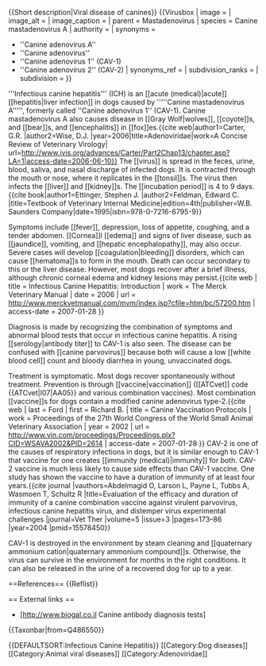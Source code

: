 {{Short description|Viral disease of canines}}
{{Virusbox
| image =
| image_alt =
| image_caption =
| parent = Mastadenovirus
| species = Canine mastadenovirus A
| authority =
| synonyms =
* ''Canine adenovirus A''
* ''Canine adenovirus''
* ''Canine adenovirus 1'' (CAV-1)
* ''Canine adenovirus 2'' (CAV-2)
| synonyms_ref =
| subdivision_ranks =
| subdivision =
}}

'''Infectious canine hepatitis''' (ICH) is an [[acute (medical)|acute]] [[hepatitis|liver infection]] in dogs caused by '''''Canine mastadenovirus A''''', formerly called ''Canine adenovirus 1'' (CAV-1).  Canine mastadenovirus A also causes disease in [[Gray Wolf|wolves]], [[coyote]]s, and [[bear]]s, and [[encephalitis]] in [[fox]]es.<ref name=Carter>{{cite web|author1=Carter, G.R. |author2=Wise, D.J. |year=2006|title=Adenoviridae|work=A Concise Review of Veterinary Virology| url=http://www.ivis.org/advances/Carter/Part2Chap13/chapter.asp?LA=1|access-date=2006-06-10}}</ref>  The [[virus]] is spread in the feces, urine, blood, saliva, and nasal discharge of infected dogs.  It is contracted through the mouth or nose, where it replicates in the [[tonsil]]s.  The virus then infects the [[liver]] and [[kidney]]s.  The [[incubation period]] is 4 to 9 days.<ref name=Ettinger_1995>{{cite book|author1=Ettinger, Stephen J. |author2=Feldman, Edward C. |title=Textbook of Veterinary Internal Medicine|edition=4th|publisher=W.B. Saunders Company|date=1995|isbn=978-0-7216-6795-9}}</ref>

Symptoms include [[fever]], depression, loss of appetite, coughing, and a tender abdomen.  [[Cornea]]l [[edema]] and signs of liver disease, such as [[jaundice]], vomiting, and [[hepatic encephalopathy]], may also occur.  Severe cases will develop [[coagulation|bleeding]] disorders, which can cause [[hematoma]]s to form in the mouth.<ref name=Carter/>  Death can occur secondary to this or the liver disease.  However, most dogs recover after a brief illness, although chronic corneal edema and kidney lesions may persist.<ref name=merck>{{cite web | title = Infectious Canine Hepatitis: Introduction | work = The Merck Veterinary Manual | date = 2006 | url = http://www.merckvetmanual.com/mvm/index.jsp?cfile=htm/bc/57200.htm | access-date = 2007-01-28 }}</ref>

Diagnosis is made by recognizing the combination of symptoms and abnormal blood tests that occur in infectious canine hepatitis.  A rising [[serology|antibody titer]] to CAV-1 is also seen.  The disease can be confused with [[canine parvovirus]] because both will cause a low [[white blood cell]] count and bloody diarrhea in young, unvaccinated dogs.

Treatment is symptomatic.  Most dogs recover spontaneously without treatment.  Prevention is through [[vaccine|vaccination]] ([[ATCvet]] code {{ATCvet|I07|AA05}} and various combination vaccines).  Most combination [[vaccine]]s for dogs contain a modified canine adenovirus type-2.<ref>{{cite web | last = Ford | first = Richard B. | title = Canine Vaccination Protocols | work = Proceedings of the 27th World Congress of the World Small Animal Veterinary Association | year = 2002 | url = http://www.vin.com/proceedings/Proceedings.plx?CID=WSAVA2002&PID=2614 | access-date = 2007-01-28 }}</ref>  CAV-2 is one of the causes of respiratory infections in dogs, but it is similar enough to CAV-1 that vaccine for one creates [[immunity (medical)|immunity]] for both.  CAV-2 vaccine is much less likely to cause side effects than CAV-1 vaccine.<ref name=Ettinger_1995/>  One study has shown the vaccine to have a duration of immunity of at least four years.<ref>{{cite journal |vauthors=Abdelmagid O, Larson L, Payne L, Tubbs A, Wasmoen T, Schultz R |title=Evaluation of the efficacy and duration of immunity of a canine combination vaccine against virulent parvovirus, infectious canine hepatitis virus, and distemper virus experimental challenges |journal=Vet Ther |volume=5 |issue=3 |pages=173–86 |year=2004 |pmid=15578450}}</ref>

CAV-1 is destroyed in the environment by steam cleaning and [[quaternary ammonium cation|quaternary ammonium compound]]s.  Otherwise, the virus can survive in the environment for months in the right conditions.  It can also be released in the urine of a recovered dog for up to a year.<ref name=Ettinger_1995/>

==References==
{{Reflist}}

== External links ==
* [http://www.biogal.co.il Canine antibody diagnosis tests]

{{Taxonbar|from=Q486550}}

{{DEFAULTSORT:Infectious Canine Hepatitis}}
[[Category:Dog diseases]]
[[Category:Animal viral diseases]]
[[Category:Adenoviridae]]